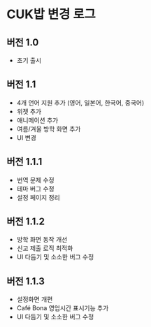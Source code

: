 # CUK밥 변경 로그

## 버전 1.0
- 초기 출시

## 버전 1.1
- 4개 언어 지원 추가 (영어, 일본어, 한국어, 중국어)
- 위젯 추가
- 애니메이션 추가
- 여름/겨울 방학 화면 추가
- UI 변경

## 버전 1.1.1
- 번역 문제 수정  
- 테마 버그 수정  
- 설정 페이지 정리

## 버전 1.1.2
- 방학 화면 동작 개선
- 신고 제출 로직 최적화
- UI 다듬기 및 소소한 버그 수정

## 버전 1.1.3
- 설정화면 개편 
- Café Bona 영업시간 표시기능 추가 
- UI 다듬기 및 소소한 버그 수정